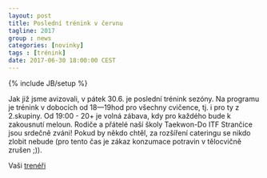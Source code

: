 ```yaml
---
layout: post
title: Poslední trénink v červnu
tagline: 2017
group : news
categories: [novinky]
tags : [trénink]
date: 2017-06-30 18:00:00 CEST
---
```

{% include JB/setup %}

Jak již jsme avizovali, v pátek 30.6. je poslední trénink sezóny. Na programu je trénink v dobocích od 18&mdash;19hod pro všechny cvičence, tj. i pro ty z 2.skupiny. Od 19:00 - 20+ je volná zábava, kdy pro každého bude k zakousnutí meloun. Rodiče a přátelé naší školy Taekwon-Do ITF Strančice jsou srdečně zváni! Pokud by někdo chtěl, za rozšíření cateringu se nikdo zlobit nebude (pro tento čas je zákaz konzumace potravin v tělocvičně zrušen ;)).

Vaši [trenéři](/treneri)
